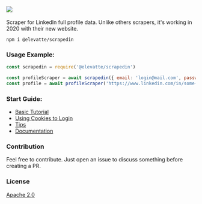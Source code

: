 ![](https://github.com/elevatte/scrapedin/raw/master/logo.png)
----
Scraper for LinkedIn full profile data. Unlike others scrapers, it's working in 2020 with their new website.

`npm i @elevatte/scrapedin`

### Usage Example:

```javascript
const scrapedin = require('@elevatte/scrapedin')

const profileScraper = await scrapedin({ email: 'login@mail.com', password: 'pass' })
const profile = await profileScraper('https://www.linkedin.com/in/some-profile/')
```

### Start Guide:

- [Basic Tutorial](https://github.com/elevatte/scrapedin/scrapedin/wiki/Basic-Tutorial)
- [Using Cookies to Login](https://github.com/elevatte/scrapedin/scrapedin/wiki/Using-Cookies-To-Login)
- [Tips](https://github.com/elevatte/scrapedin/scrapedin/wiki/Tips)
- [Documentation](https://github.com/elevatte/scrapedin/scrapedin/wiki/Documentation)


### Contribution

Feel free to contribute. Just open an issue to discuss something before creating a PR.

### License

[Apache 2.0][apache-license]

[apache-license]:./LICENSE
